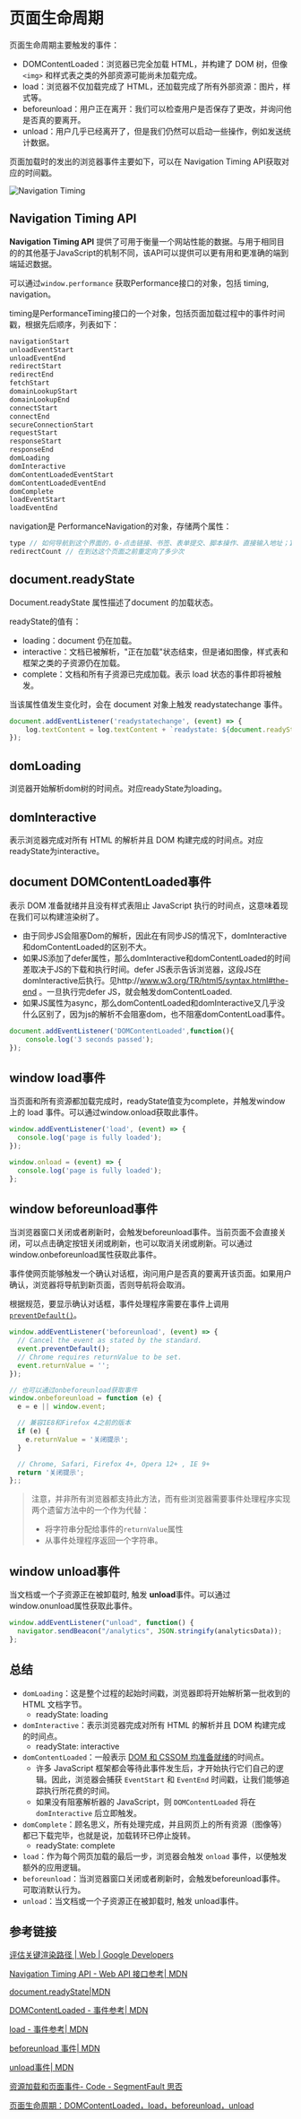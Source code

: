 # 页面生命周期

页面生命周期主要触发的事件：

- DOMContentLoaded：浏览器已完全加载 HTML，并构建了 DOM 树，但像 `<img>` 和样式表之类的外部资源可能尚未加载完成。
- load：浏览器不仅加载完成了 HTML，还加载完成了所有外部资源：图片，样式等。
- beforeunload：用户正在离开：我们可以检查用户是否保存了更改，并询问他是否真的要离开。
- unload：用户几乎已经离开了，但是我们仍然可以启动一些操作，例如发送统计数据。



页面加载时的发出的浏览器事件主要如下，可以在 Navigation Timing API获取对应的时间戳。

![Navigation Timing](..\images\dom-navtiming.png)

## Navigation Timing API

**Navigation Timing API** 提供了可用于衡量一个网站性能的数据。与用于相同目的的其他基于JavaScript的机制不同，该API可以提供可以更有用和更准确的端到端延迟数据。

可以通过`window.performance` 获取Performance接口的对象，包括 timing, navigation。

timing是PerformanceTiming接口的一个对象，包括页面加载过程中的事件时间戳，根据先后顺序，列表如下：

```js
navigationStart
unloadEventStart
unloadEventEnd
redirectStart
redirectEnd
fetchStart
domainLookupStart
domainLookupEnd
connectStart
connectEnd
secureConnectionStart
requestStart
responseStart
responseEnd
domLoading
domInteractive
domContentLoadedEventStart
domContentLoadedEventEnd
domComplete
loadEventStart
loadEventEnd
```

navigation是 PerformanceNavigation的对象，存储两个属性：

```js
type // 如何导航到这个界面的，0-点击链接、书签、表单提交、脚本操作、直接输入地址；1-点击刷新、location.reload；2-历史记录、前进后退；255-其他方式
redirectCount // 在到达这个页面之前重定向了多少次
```



## document.readyState

Document.readyState 属性描述了document 的加载状态。

readyState的值有：

- loading：document 仍在加载。
- interactive：文档已被解析，"正在加载"状态结束，但是诸如图像，样式表和框架之类的子资源仍在加载。
- complete：文档和所有子资源已完成加载。表示 load 状态的事件即将被触发。

当该属性值发生变化时，会在 document 对象上触发 readystatechange 事件。

```js
document.addEventListener('readystatechange', (event) => {
    log.textContent = log.textContent + `readystate: ${document.readyState}\n`;
});
```



## domLoading

浏览器开始解析dom树的时间点。对应readyState为loading。



## domInteractive

表示浏览器完成对所有 HTML 的解析并且 DOM 构建完成的时间点。对应readyState为interactive。



## document DOMContentLoaded事件

表示 DOM 准备就绪并且没有样式表阻止 JavaScript 执行的时间点，这意味着现在我们可以构建渲染树了。

- 由于同步JS会阻塞Dom的解析，因此在有同步JS的情况下，domInteractive和domContentLoaded的区别不大。
- 如果JS添加了defer属性，那么domInteractive和domContentLoaded的时间差取决于JS的下载和执行时间。defer JS表示告诉浏览器，这段JS在domInteractive后执行。见http://www.w3.org/TR/html5/syntax.html#the-end 。一旦执行完defer JS，就会触发domContentLoaded.
- 如果JS属性为async，那么domContentLoaded和domInteractive又几乎没什么区别了，因为js的解析不会阻塞dom，也不阻塞domContentLoad事件。

```js
document.addEventListener('DOMContentLoaded',function(){
    console.log('3 seconds passed');
});
```



## window load事件

当页面和所有资源都加载完成时，readyState值变为complete，并触发window 上的 load 事件。可以通过window.onload获取此事件。

```js
window.addEventListener('load', (event) => {
  console.log('page is fully loaded');
});

window.onload = (event) => {
  console.log('page is fully loaded');
};
```



## window beforeunload事件

当浏览器窗口关闭或者刷新时，会触发beforeunload事件。当前页面不会直接关闭，可以点击确定按钮关闭或刷新，也可以取消关闭或刷新。可以通过window.onbeforeunload属性获取此事件。

事件使网页能够触发一个确认对话框，询问用户是否真的要离开该页面。如果用户确认，浏览器将导航到新页面，否则导航将会取消。

根据规范，要显示确认对话框，事件处理程序需要在事件上调用[`preventDefault()`](https://developer.mozilla.org/zh-CN/docs/Web/API/Event/preventDefault)。

```js
window.addEventListener('beforeunload', (event) => {
  // Cancel the event as stated by the standard.
  event.preventDefault();
  // Chrome requires returnValue to be set.
  event.returnValue = '';
});

// 也可以通过onbeforeunload获取事件
window.onbeforeunload = function (e) {
  e = e || window.event;

  // 兼容IE8和Firefox 4之前的版本
  if (e) {
    e.returnValue = '关闭提示';
  }

  // Chrome, Safari, Firefox 4+, Opera 12+ , IE 9+
  return '关闭提示';
};;
```

> 注意，并非所有浏览器都支持此方法，而有些浏览器需要事件处理程序实现两个遗留方法中的一个作为代替：
>
> - 将字符串分配给事件的`returnValue`属性
> - 从事件处理程序返回一个字符串。



## window unload事件

当文档或一个子资源正在被卸载时, 触发 **unload**事件。可以通过window.onunload属性获取此事件。

```js
window.addEventListener("unload", function() {
  navigator.sendBeacon("/analytics", JSON.stringify(analyticsData));
};
```



## 总结

- `domLoading`：这是整个过程的起始时间戳，浏览器即将开始解析第一批收到的 HTML 文档字节。
  - readyState: loading
- `domInteractive`：表示浏览器完成对所有 HTML 的解析并且 DOM 构建完成的时间点。
  - readyState: interactive
- `domContentLoaded`：一般表示 [DOM 和 CSSOM 均准备就绪](http://calendar.perfplanet.com/2012/deciphering-the-critical-rendering-path/)的时间点。
  - 许多 JavaScript 框架都会等待此事件发生后，才开始执行它们自己的逻辑。因此，浏览器会捕获 `EventStart` 和 `EventEnd` 时间戳，让我们能够追踪执行所花费的时间。
  - 如果没有阻塞解析器的 JavaScript，则 `DOMContentLoaded` 将在 `domInteractive` 后立即触发。
- `domComplete`：顾名思义，所有处理完成，并且网页上的所有资源（图像等）都已下载完毕，也就是说，加载转环已停止旋转。
  - readyState: complete
- `load`：作为每个网页加载的最后一步，浏览器会触发 `onload` 事件，以便触发额外的应用逻辑。
- `beforeunload`：当浏览器窗口关闭或者刷新时，会触发beforeunload事件。可取消默认行为。
- `unload`：当文档或一个子资源正在被卸载时, 触发 unload事件。



## 参考链接

[评估关键渲染路径 | Web | Google Developers](https://developers.google.com/web/fundamentals/performance/critical-rendering-path/measure-crp?hl=zh-cn)

[Navigation Timing API - Web API 接口参考| MDN](https://developer.mozilla.org/zh-CN/docs/Web/API/Navigation_timing_API)

[document.readyState|MDN](https://developer.mozilla.org/zh-CN/docs/Web/API/Document/readyState)

[DOMContentLoaded - 事件参考| MDN](https://developer.mozilla.org/zh-CN/docs/Web/Events/DOMContentLoaded)

[load - 事件参考| MDN](https://developer.mozilla.org/zh-CN/docs/Web/Events/load)

[beforeunload 事件| MDN](https://developer.mozilla.org/zh-CN/docs/Web/Events/beforeunload)

[unload事件| MDN](https://developer.mozilla.org/zh-CN/docs/Web/Events/unload)

[资源加载和页面事件- Code - SegmentFault 思否](https://segmentfault.com/a/1190000002393482)

[页面生命周期：DOMContentLoaded，load，beforeunload，unload](https://zh.javascript.info/onload-ondomcontentloaded)


